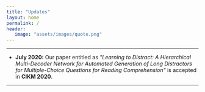 ```yaml
---
title: "Updates"
layout: home
permalink: /
header:
   image: "assets/images/quote.png"
---
```


---
- **July 2020:** Our paper entitled as _"Learning to Distract: A Hierarchical Multi-Decoder Network for Automated Generation of Long Distractors for Multiple-Choice Questions for Reading Comprehension"_ is accepted in **CIKM 2020**.

---


